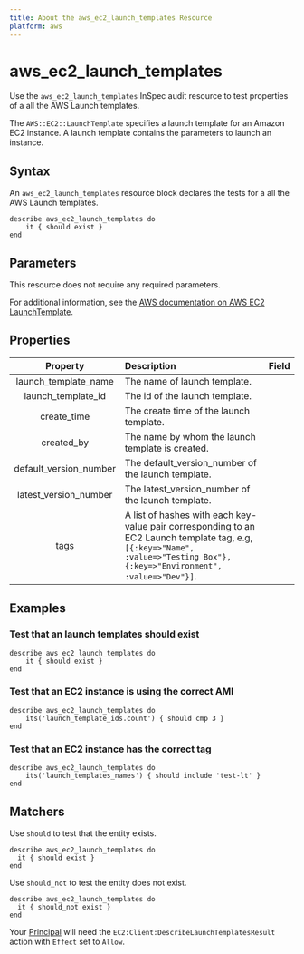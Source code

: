 ```yaml
---
title: About the aws_ec2_launch_templates Resource
platform: aws
---
```


# aws_ec2_launch_templates

Use the `aws_ec2_launch_templates` InSpec audit resource to test properties of a all the AWS Launch templates.

The `AWS::EC2::LaunchTemplate` specifies a launch template for an Amazon EC2 instance. A launch template contains the parameters to launch an instance.

## Syntax

An `aws_ec2_launch_templates` resource block declares the tests for a all the AWS Launch templates.

    describe aws_ec2_launch_templates do
        it { should exist }
    end

## Parameters

This resource does not require any required parameters.

For additional information, see the [AWS documentation on AWS EC2 LaunchTemplate](https://docs.aws.amazon.com/AWSCloudFormation/latest/UserGuide/aws-resource-ec2-launchtemplate.html).

## Properties

| Property  | Description | Field |
| :---: | :--- | :---: |
| launch_template_name | The name of launch template.|
| launch_template_id | The id of the launch template. |
| create_time | The create time of the launch template. |
| created_by | The name by whom the launch template is created.  |
| default_version_number | The default_version_number of the launch template. |
| latest_version_number | The latest_version_number of the launch template. |
| tags | A list of hashes with each key-value pair corresponding to an EC2 Launch template tag, e.g, `[{:key=>"Name", :value=>"Testing Box"}, {:key=>"Environment", :value=>"Dev"}]`. |

## Examples

### Test that an launch templates should exist

    describe aws_ec2_launch_templates do
        it { should exist }
    end

### Test that an EC2 instance is using the correct AMI

    describe aws_ec2_launch_templates do
        its('launch_template_ids.count') { should cmp 3 }
    end

### Test that an EC2 instance has the correct tag

    describe aws_ec2_launch_templates do
        its('launch_templates_names') { should include 'test-lt' }
    end

## Matchers

Use `should` to test that the entity exists.

    describe aws_ec2_launch_templates do
      it { should exist }
    end

Use `should_not` to test the entity does not exist.

    describe aws_ec2_launch_templates do
      it { should_not exist }
    end

Your [Principal](https://docs.aws.amazon.com/IAM/latest/UserGuide/intro-structure.html#intro-structure-principal) will need the `EC2:Client:DescribeLaunchTemplatesResult` action with `Effect` set to `Allow`.
